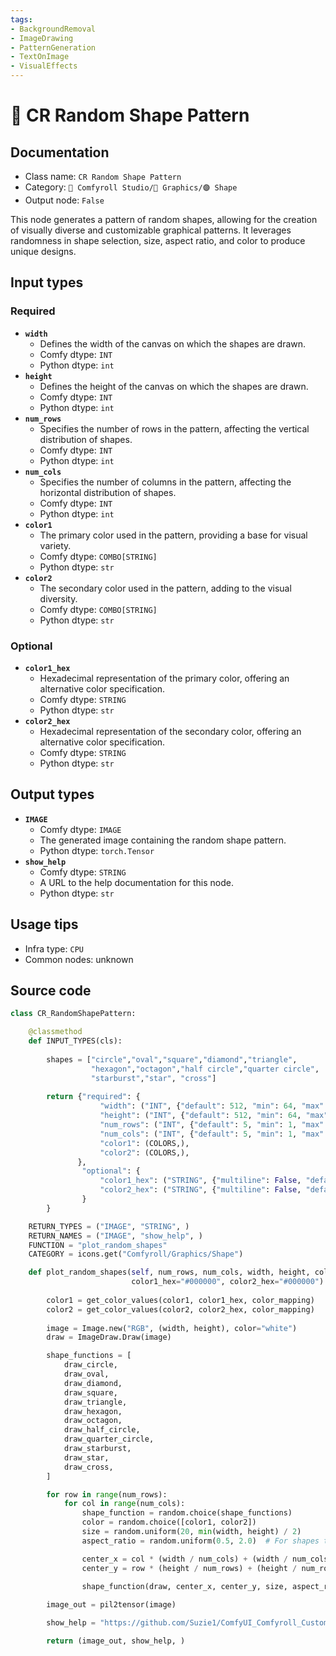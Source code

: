```yaml
---
tags:
- BackgroundRemoval
- ImageDrawing
- PatternGeneration
- TextOnImage
- VisualEffects
---
```


# 🔵 CR Random Shape Pattern
## Documentation
- Class name: `CR Random Shape Pattern`
- Category: `🧩 Comfyroll Studio/👾 Graphics/🟣 Shape`
- Output node: `False`

This node generates a pattern of random shapes, allowing for the creation of visually diverse and customizable graphical patterns. It leverages randomness in shape selection, size, aspect ratio, and color to produce unique designs.
## Input types
### Required
- **`width`**
    - Defines the width of the canvas on which the shapes are drawn.
    - Comfy dtype: `INT`
    - Python dtype: `int`
- **`height`**
    - Defines the height of the canvas on which the shapes are drawn.
    - Comfy dtype: `INT`
    - Python dtype: `int`
- **`num_rows`**
    - Specifies the number of rows in the pattern, affecting the vertical distribution of shapes.
    - Comfy dtype: `INT`
    - Python dtype: `int`
- **`num_cols`**
    - Specifies the number of columns in the pattern, affecting the horizontal distribution of shapes.
    - Comfy dtype: `INT`
    - Python dtype: `int`
- **`color1`**
    - The primary color used in the pattern, providing a base for visual variety.
    - Comfy dtype: `COMBO[STRING]`
    - Python dtype: `str`
- **`color2`**
    - The secondary color used in the pattern, adding to the visual diversity.
    - Comfy dtype: `COMBO[STRING]`
    - Python dtype: `str`
### Optional
- **`color1_hex`**
    - Hexadecimal representation of the primary color, offering an alternative color specification.
    - Comfy dtype: `STRING`
    - Python dtype: `str`
- **`color2_hex`**
    - Hexadecimal representation of the secondary color, offering an alternative color specification.
    - Comfy dtype: `STRING`
    - Python dtype: `str`
## Output types
- **`IMAGE`**
    - Comfy dtype: `IMAGE`
    - The generated image containing the random shape pattern.
    - Python dtype: `torch.Tensor`
- **`show_help`**
    - Comfy dtype: `STRING`
    - A URL to the help documentation for this node.
    - Python dtype: `str`
## Usage tips
- Infra type: `CPU`
- Common nodes: unknown


## Source code
```python
class CR_RandomShapePattern:

    @classmethod
    def INPUT_TYPES(cls):
                
        shapes = ["circle","oval","square","diamond","triangle",
                  "hexagon","octagon","half circle","quarter circle",
                  "starburst","star", "cross"]
        
        return {"required": {
                    "width": ("INT", {"default": 512, "min": 64, "max": 4096}),
                    "height": ("INT", {"default": 512, "min": 64, "max": 4096}),  
                    "num_rows": ("INT", {"default": 5, "min": 1, "max": 128}),
                    "num_cols": ("INT", {"default": 5, "min": 1, "max": 128}),                    
                    "color1": (COLORS,), 
                    "color2": (COLORS,),
               },
                "optional": {
                    "color1_hex": ("STRING", {"multiline": False, "default": "#000000"}),
                    "color2_hex": ("STRING", {"multiline": False, "default": "#000000"}),
                }
        }

    RETURN_TYPES = ("IMAGE", "STRING", )
    RETURN_NAMES = ("IMAGE", "show_help", )
    FUNCTION = "plot_random_shapes"
    CATEGORY = icons.get("Comfyroll/Graphics/Shape")

    def plot_random_shapes(self, num_rows, num_cols, width, height, color1, color2,
                           color1_hex="#000000", color2_hex="#000000"):
                           
        color1 = get_color_values(color1, color1_hex, color_mapping) 
        color2 = get_color_values(color2, color2_hex, color_mapping) 
                           
        image = Image.new("RGB", (width, height), color="white")
        draw = ImageDraw.Draw(image)

        shape_functions = [
            draw_circle,
            draw_oval,
            draw_diamond,
            draw_square,
            draw_triangle,
            draw_hexagon,
            draw_octagon,
            draw_half_circle,
            draw_quarter_circle,
            draw_starburst,
            draw_star,
            draw_cross,
        ]

        for row in range(num_rows):
            for col in range(num_cols):
                shape_function = random.choice(shape_functions)
                color = random.choice([color1, color2])
                size = random.uniform(20, min(width, height) / 2)
                aspect_ratio = random.uniform(0.5, 2.0)  # For shapes that use aspect ratio

                center_x = col * (width / num_cols) + (width / num_cols) / 2
                center_y = row * (height / num_rows) + (height / num_rows) / 2
                
                shape_function(draw, center_x, center_y, size, aspect_ratio, color)

        image_out = pil2tensor(image)

        show_help = "https://github.com/Suzie1/ComfyUI_Comfyroll_CustomNodes/wiki/Pattern-Nodes-2#cr-random-shape-pattern"

        return (image_out, show_help, )  

```
